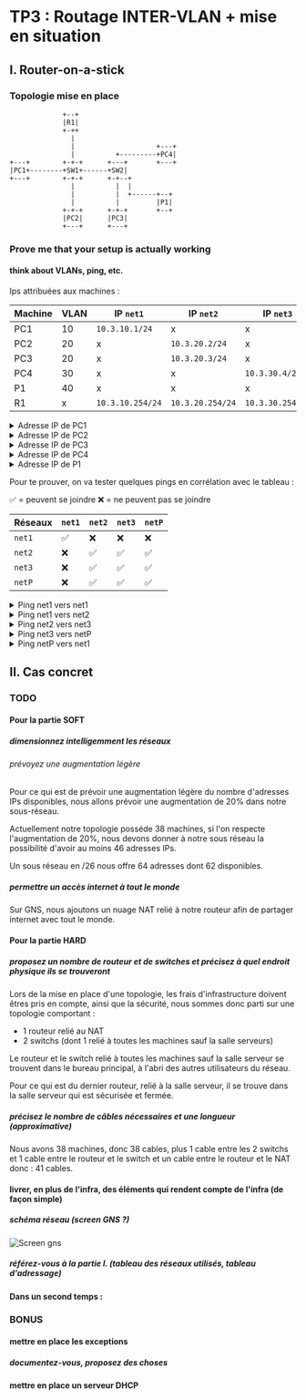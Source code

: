 # TP3 : Routage INTER-VLAN + mise en situation

## I. Router-on-a-stick

### Topologie mise en place

```
             +--+
             |R1|
             +-++
               |
               |                    +---+
               |          +---------+PC4|
+---+        +-+-+      +---+       +---+
|PC1+--------+SW1+------+SW2|
+---+        +-+-+      +-+--+
               |          |  |
               |          |  +------+--+
               |          |         |P1|
             +-+-+      +-+-+       +--+
             |PC2|      |PC3|
             +---+      +---+
```

### Prove me that your setup is actually working

#### think about VLANs, ping, etc.

Ips attribuées aux machines :

Machine | VLAN | IP `net1` | IP `net2` | IP `net3` |  IP `netP`
--- | --- | --- | --- | --- | ---
PC1 | 10 | `10.3.10.1/24` | x | x | x
PC2 | 20 | x | `10.3.20.2/24` | x | x | x
PC3 | 20 | x | `10.3.20.3/24` | x | x | x
PC4 | 30 | x | x |  `10.3.30.4/24` | x | x
P1 | 40 | x | x | x | `10.3.40.1/24` 
R1 | x |  `10.3.10.254/24` | `10.3.20.254/24` | `10.3.30.254/24` | `10.3.40.254/24` 

<details>
<summary>Adresse IP de PC1</summary>

```
PC1> show ip

NAME        : PC1[1]
IP/MASK     : 10.3.10.1/24
GATEWAY     : 10.3.10.254
DNS         : 
MAC         : 00:50:79:66:68:00
LPORT       : 10016
RHOST:PORT  : 127.0.0.1:10017
MTU:        : 1500
```
</details>

<details>
<summary>Adresse IP de PC2</summary>

```
PC2> show ip

NAME        : PC2[1]
IP/MASK     : 10.3.20.2/24
GATEWAY     : 10.3.20.254
DNS         : 
MAC         : 00:50:79:66:68:01
LPORT       : 10018
RHOST:PORT  : 127.0.0.1:10019
MTU:        : 1500
```
</details>

<details>
<summary>Adresse IP de PC3</summary>

```
PC3> show ip

NAME        : PC3[1]
IP/MASK     : 10.3.20.3/24
GATEWAY     : 10.3.20.254
DNS         : 
MAC         : 00:50:79:66:68:02
LPORT       : 10020
RHOST:PORT  : 127.0.0.1:10021
MTU:        : 1500
```
</details>

<details>
<summary>Adresse IP de PC4</summary>

```
PC4> show ip

NAME        : PC4[1]
IP/MASK     : 10.3.30.4/24
GATEWAY     : 10.3.30.254
DNS         : 
MAC         : 00:50:79:66:68:04
LPORT       : 10024
RHOST:PORT  : 127.0.0.1:10025
MTU:        : 1500
```
</details>

<details>
<summary>Adresse IP de P1</summary>

```
P> show ip

NAME        : P[1]
IP/MASK     : 10.3.40.1/24
GATEWAY     : 10.3.40.254
DNS         : 
MAC         : 00:50:79:66:68:03
LPORT       : 10022
RHOST:PORT  : 127.0.0.1:10023
MTU:        : 1500
```
</details>


Pour te prouver, on va tester quelques pings en corrélation avec le tableau :

✅ = peuvent se joindre
❌ = ne peuvent pas se joindre

Réseaux | `net1` |  `net2` |  `net3` |  `netP`
--- | --- | --- | --- | ---
 `net1` | ✅ | ❌ | ❌ | ❌
 `net2` | ❌ | ✅ | ✅ | ✅
 `net3` | ❌ | ✅ | ✅ | ✅
 `netP` | ❌ | ✅ | ✅ | ✅

<details>
<summary>Ping net1 vers net1</summary>

```
PC1> ping 10.3.10.1
10.3.10.1 icmp_seq=1 ttl=64 time=0.001 ms
10.3.10.1 icmp_seq=2 ttl=64 time=0.001 ms
10.3.10.1 icmp_seq=3 ttl=64 time=0.001 ms
10.3.10.1 icmp_seq=4 ttl=64 time=0.001 ms
10.3.10.1 icmp_seq=5 ttl=64 time=0.001 ms
```
</details>

<details>
<summary>Ping net1 vers net2</summary>

```
PC1> ping 10.3.20.2
host (10.3.10.254) not reachable
```
</details>

<details>
<summary>Ping net2 vers net3</summary>

```
PC3> ping 10.3.30.4
84 bytes from 10.3.30.4 icmp_seq=2 ttl=63 time=14.224 ms
84 bytes from 10.3.30.4 icmp_seq=3 ttl=63 time=13.498 ms
84 bytes from 10.3.30.4 icmp_seq=4 ttl=63 time=16.393 ms
84 bytes from 10.3.30.4 icmp_seq=5 ttl=63 time=16.661 ms
```
</details>

<details>
<summary>Ping net3 vers netP</summary>

```
PC4> ping 10.3.40.1
10.3.40.1 icmp_seq=1 timeout
84 bytes from 10.3.40.1 icmp_seq=2 ttl=63 time=13.800 ms
84 bytes from 10.3.40.1 icmp_seq=3 ttl=63 time=15.288 ms
84 bytes from 10.3.40.1 icmp_seq=4 ttl=63 time=19.249 ms
84 bytes from 10.3.40.1 icmp_seq=5 ttl=63 time=16.445 ms
```
</details>

<details>
<summary>Ping netP vers net1</summary>

```
P> ping 10.3.10.1
10.3.10.1 icmp_seq=1 timeout
10.3.10.1 icmp_seq=2 timeout
10.3.10.1 icmp_seq=3 timeout
^C
```
</details>

## II. Cas concret

### TODO

#### Pour la partie SOFT

##### dimensionnez intelligemment les réseaux

###### prévoyez une augmentation légère

Pour ce qui est de prévoir une augmentation légère du nombre d'adresses IPs disponibles, nous allons prévoir une augmentation de 20% dans notre sous-réseau.

Actuellement notre topologie posséde 38 machines, si l'on respecte l'augmentation de 20%, nous devons donner à notre sous réseau la possibilité d'avoir au moins 46 adresses IPs.

Un sous réseau en /26 nous offre 64 adresses dont 62 disponibles.

##### permettre un accès internet à tout le monde

Sur GNS, nous ajoutons un nuage NAT relié à notre routeur afin de partager internet avec tout le monde.

#### Pour la partie HARD

##### proposez un nombre de routeur et de switches et précisez à quel endroit physique ils se trouveront

Lors de la mise en place d'une topologie, les frais d'infrastructure doivent êtres pris en compte, ainsi que la sécurité, nous sommes donc parti sur une topologie comportant :

- 1 routeur relié au NAT
- 2 switchs (dont 1 relié à toutes les machines sauf la salle serveurs)

Le routeur et le switch relié à toutes les machines sauf la salle serveur se trouvent dans le bureau principal, à l'abri des autres utilisateurs du réseau. 

Pour ce qui est du dernier routeur, relié à la salle serveur, il se trouve dans la salle serveur qui est sécurisée et fermée.

##### précisez le nombre de câbles nécessaires et une longueur (approximative)

Nous avons 38 machines, donc 38 cables, plus 1 cable entre les 2 switchs et 1 cable entre le routeur et le switch et un cable entre le routeur et le NAT donc : 41 cables.

#### livrer, en plus de l'infra, des éléments qui rendent compte de l'infra (de façon simple)

##### schéma réseau (screen GNS ?)

![Screen gns](/screens/screen-gns.png?raw=true "Screen GNS de la topologie")

##### référez-vous à la partie I. (tableau des réseaux utilisés, tableau d'adressage)

#### Dans un second temps :

### BONUS

#### mettre en place les exceptions

##### documentez-vous, proposez des choses

#### mettre en place un serveur DHCP
